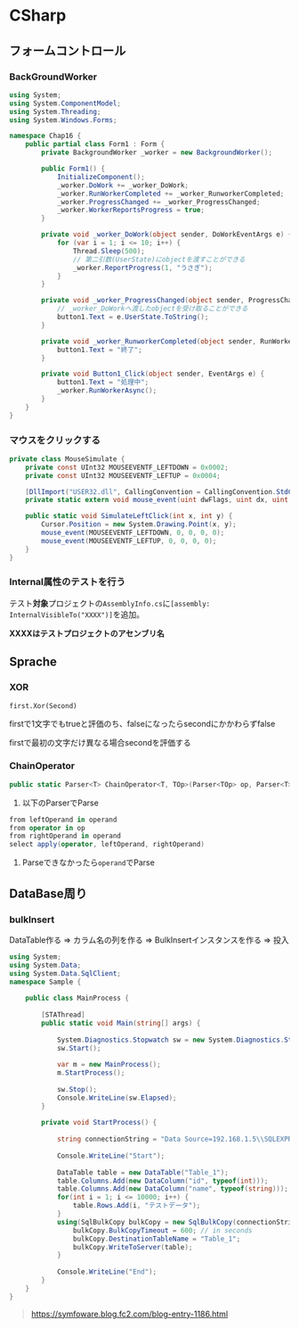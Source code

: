 # CSharp #

## フォームコントロール ##
### BackGroundWorker ###
```C#
using System;
using System.ComponentModel;
using System.Threading;
using System.Windows.Forms;

namespace Chap16 {
    public partial class Form1 : Form {
        private BackgroundWorker _worker = new BackgroundWorker();

        public Form1() {
            InitializeComponent();
            _worker.DoWork += _worker_DoWork;
            _worker.RunWorkerCompleted += _worker_RunworkerCompleted;
            _worker.ProgressChanged += _worker_ProgressChanged;
            _worker.WorkerReportsProgress = true;
        }

        private void _worker_DoWork(object sender, DoWorkEventArgs e) {
            for (var i = 1; i <= 10; i++) {
                Thread.Sleep(500);
                // 第二引数(UserState)にobjectを渡すことができる
                _worker.ReportProgress(1, "うさぎ");
            }
        }

        private void _worker_ProgressChanged(object sender, ProgressChangedEventArgs e) {
            // _worker_DoWorkへ渡したobjectを受け取ることができる
            button1.Text = e.UserState.ToString();
        }

        private void _worker_RunworkerCompleted(object sender, RunWorkerCompletedEventArgs e) {
            button1.Text = "終了";
        }

        private void Button1_Click(object sender, EventArgs e) {
            button1.Text = "処理中";
            _worker.RunWorkerAsync();
        }
    }
}

```

### マウスをクリックする ###

```C#
private class MouseSimulate {
    private const UInt32 MOUSEEVENTF_LEFTDOWN = 0x0002;
    private const UInt32 MOUSEEVENTF_LEFTUP = 0x0004;

    [DllImport("USER32.dll", CallingConvention = CallingConvention.StdCall)]
    private static extern void mouse_event(uint dwFlags, uint dx, uint dy, uint dwData, uint dwExtraInf);

    public static void SimulateLeftClick(int x, int y) {
        Cursor.Position = new System.Drawing.Point(x, y);
        mouse_event(MOUSEEVENTF_LEFTDOWN, 0, 0, 0, 0);
        mouse_event(MOUSEEVENTF_LEFTUP, 0, 0, 0, 0);
    }
}
```

### Internal属性のテストを行う ###

テスト**対象**プロジェクトの`AssemblyInfo.cs`に`[assembly: InternalVisibleTo("XXXX")]`を追加。

**XXXXはテストプロジェクトのアセンブリ名**

## Sprache ##

### XOR ###

`first.Xor(Second)`

firstで1文字でもtrueと評価のち、falseになったらsecondにかかわらずfalse

firstで最初の文字だけ異なる場合secondを評価する

### ChainOperator ###

```cs
public static Parser<T> ChainOperator<T, TOp>(Parser<TOp> op, Parser<T> operand, Func<TOp, T, T, T> apply);
```

1. 以下のParserでParse
```cs
from leftOperand in operand
from operator in op
from rightOperand in operand
select apply(operator, leftOperand, rightOperand)
```

1. Parseできなかったら`operand`でParse

## DataBase周り ##

### bulkInsert ###

DataTable作る => カラム名の列を作る => BulkInsertインスタンスを作る => 投入

```CS
using System;
using System.Data;
using System.Data.SqlClient;
namespace Sample {
    
    public class MainProcess {
        
        [STAThread]
        public static void Main(string[] args) {
            
            System.Diagnostics.Stopwatch sw = new System.Diagnostics.Stopwatch();
            sw.Start();
            
            var m = new MainProcess();
            m.StartProcess();
            
            sw.Stop();
            Console.WriteLine(sw.Elapsed);
        }
        
        private void StartProcess() {
            
            string connectionString = "Data Source=192.168.1.5\\SQLEXPRESS;Initial Catalog=sample;User ID=sa;Password=P@ssw0rd";
            
            Console.WriteLine("Start");
            
            DataTable table = new DataTable("Table_1");
            table.Columns.Add(new DataColumn("id", typeof(int))); 
            table.Columns.Add(new DataColumn("name", typeof(string)));
            for(int i = 1; i <= 10000; i++) {
                table.Rows.Add(i, "テストデータ");
            }
            using(SqlBulkCopy bulkCopy = new SqlBulkCopy(connectionString)) {
                bulkCopy.BulkCopyTimeout = 600; // in seconds
                bulkCopy.DestinationTableName = "Table_1";
                bulkCopy.WriteToServer(table);
            }
            
            Console.WriteLine("End");
        }
    }
}
```

> https://symfoware.blog.fc2.com/blog-entry-1186.html
